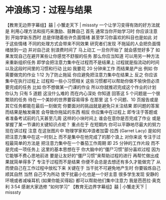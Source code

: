 # 冲浪练习：过程与结果

【教育无边界字幕组】囍 | 小蟹走天下 | misssty 一个让学习变得有效的好方法就是 利用心理方法和技巧来激励、鼓舞自己 首先 通常当你开始学习时 你应该注意到 开始学新东西时 总是伴随着些许负面情绪 甚至学习你喜欢的科目也是如此 对于这些情绪 不同的处理方式会带来不同效果 研究者们发现 不拖延的人会把负面情绪放到一边 并对自己说 别浪费时间了 马上动工 一旦你开始了 就会感觉好多了 如果发现自己在避开某些让你感觉不舒服的任务 那么你应当知道 可以用另一种方法来重新组织任务 即学会把注意力集中在过程而不是结果上 过程就是指流动的时间 以及这段时间里的习惯和行动 比如 我要花 20 分钟来工作 而结果是产出 例如 你需要做完的作业
1:12
为了防止拖延 你应避免把注意力集中在结果上 反之 你应该集中在执行过程上 过程和一些小习惯相关 这些习惯都可以帮助你做不愉快但必须要完成的任务 比如 你不想做某一门课的作业 所以你就推迟完成这个作业的计划 你认为 只有 5 道题 这没什么难的 而在内心深处 你知道 回答这 5 个问题是一个很繁琐的任务 待在一个美妙的世界要容易得多 在那里 这 5 个问题、10 页报告或是其它任务都能在最后一刻做完 你要面对的挑战就是避免只关注结果 即问题的答案 而结果是触发痛苦 会导致你拖延的东西 相反 你应集中在过程上 即专注于答题或者准备考试前的几天甚至几周 这样的小块时间上 谁会在意你是否完成了作业 或是掌握了某一节课的关键知识点呢？ 重点在于 在短期内 你可以平静地尽最大的努力 现在讲过程 注意 在这张图片中 物理学家和冲浪者加雷·拉西 (Garret Lacy) 是如何把注意力集中在这一时刻上 而不是集中在他完成了的那个浪上 对你来说 专注于过程最简单的方法是 把注意力集中在一个番茄工作周期 即 25 分钟的工作片段 而不是完成一项任务上 这里的基本思想在于 你大脑中的“僵尸习惯”部分喜欢过程 因为它能够不费心思地前进 要是让友好的“僵尸习惯”来帮助过程的进行 再帮忙做出成果就简单得多了 专注于过程而不是结果 你便不会总是去想还有多久才能做完了 从而使自己在工作过程中放松下来 关键在于 当干扰不可避免地产生时 你要锻炼自己顺其自然 当然 自己不为所动 使干扰最小化也是一个好主意 很多学生发现 安静的环境或者减噪耳机 (如果你能买得起) 都可以帮助他们集中注意力 我是芭芭拉·奥克利
3:54
感谢大家选修 “如何学习” 【教育无边界字幕组】囍 | 小蟹走天下 | misssty
